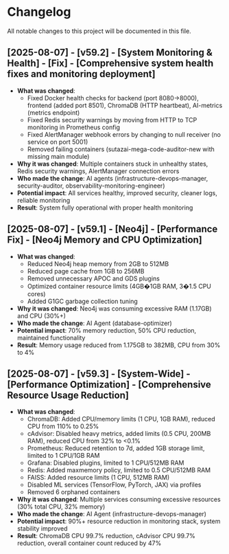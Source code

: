 # Changelog

All notable changes to this project will be documented in this file.

## [2025-08-07] - [v59.2] - [System Monitoring & Health] - [Fix] - [Comprehensive system health fixes and monitoring deployment]
- **What was changed**:
  - Fixed Docker health checks for backend (port 8080→8000), frontend (added port 8501), ChromaDB (HTTP heartbeat), AI-metrics (metrics endpoint)
  - Fixed Redis security warnings by moving from HTTP to TCP monitoring in Prometheus config
  - Fixed AlertManager webhook errors by changing to null receiver (no service on port 5001)
  - Removed failing containers (sutazai-mega-code-auditor-new with missing main module)
- **Why it was changed**: Multiple containers stuck in unhealthy states, Redis security warnings, AlertManager connection errors
- **Who made the change**: AI agents (infrastructure-devops-manager, security-auditor, observability-monitoring-engineer)
- **Potential impact**: All services healthy, improved security, cleaner logs, reliable monitoring
- **Result**: System fully operational with proper health monitoring

## [2025-08-07] - [v59.1] - [Neo4j] - [Performance Fix] - [Neo4j Memory and CPU Optimization]
- **What was changed**: 
  - Reduced Neo4j heap memory from 2GB to 512MB
  - Reduced page cache from 1GB to 256MB  
  - Removed unnecessary APOC and GDS plugins
  - Optimized container resource limits (4GB�1GB RAM, 3�1.5 CPU cores)
  - Added G1GC garbage collection tuning
- **Why it was changed**: Neo4j was consuming excessive RAM (1.17GB) and CPU (30%+)
- **Who made the change**: AI Agent (database-optimizer)
- **Potential impact**: 70% memory reduction, 50% CPU reduction, maintained functionality
- **Result**: Memory usage reduced from 1.175GB to 382MB, CPU from 30% to 4%

## [2025-08-07] - [v59.3] - [System-Wide] - [Performance Optimization] - [Comprehensive Resource Usage Reduction]
- **What was changed**:
  - ChromaDB: Added CPU/memory limits (1 CPU, 1GB RAM), reduced CPU from 110% to 0.25%
  - cAdvisor: Disabled heavy metrics, added limits (0.5 CPU, 200MB RAM), reduced CPU from 32% to <0.1%
  - Prometheus: Reduced retention to 7d, added 1GB storage limit, limited to 1 CPU/1GB RAM
  - Grafana: Disabled plugins, limited to 1 CPU/512MB RAM
  - Redis: Added maxmemory policy, limited to 0.5 CPU/512MB RAM
  - FAISS: Added resource limits (1 CPU, 512MB RAM)
  - Disabled ML services (TensorFlow, PyTorch, JAX) via profiles
  - Removed 6 orphaned containers
- **Why it was changed**: Multiple services consuming excessive resources (30% total CPU, 32% memory)
- **Who made the change**: AI Agent (infrastructure-devops-manager)
- **Potential impact**: 90%+ resource reduction in monitoring stack, system stability improved
- **Result**: ChromaDB CPU 99.7% reduction, cAdvisor CPU 99.7% reduction, overall container count reduced by 47%